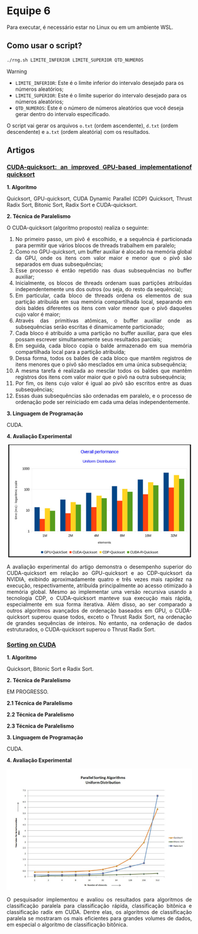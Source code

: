 # Equipe 6

Para executar, é necessário estar no Linux ou em um ambiente WSL.

## Como usar o script?

```bash
./rng.sh LIMITE_INFERIOR LIMITE_SUPERIOR QTD_NUMEROS
```

> [!WARNING]
> - `LIMITE_INFERIOR`: Este é o limite inferior do intervalo desejado para os números aleatórios;
> - `LIMITE_SUPERIOR`: Este é o limite superior do intervalo desejado para os números aleatórios;
> - `QTD_NUMEROS`: Este é o número de números aleatórios que você deseja gerar dentro do intervalo especificado.

O script vai gerar os arquivos `o.txt` (ordem ascendente), `d.txt` (ordem descendente) e `a.txt` (ordem aleatória) com os resultados.

<div align="justify">

## Artigos

### [CUDA-quicksort: an improved GPU-based implementationof quicksort](https://onlinelibrary.wiley.com/doi/epdf/10.1002/cpe.3611)

**1. Algoritmo**

Quicksort, GPU-quicksort, CUDA Dynamic Parallel (CDP) Quicksort, Thrust Radix Sort, Bitonic Sort, Radix Sort e CUDA-quicksort.

**2. Técnica de Paralelismo**

O CUDA-quicksort (algoritmo proposto) realiza o seguinte:

1. No primeiro passo, um pivô é escolhido, e a sequência é particionada para permitir que vários blocos de threads trabalhem em paralelo;
2. Como no GPU-quicksort, um buffer auxiliar é alocado na memória global da GPU, onde os itens com valor maior e menor que o pivô são separados em duas subsequências;
3. Esse processo é então repetido nas duas subsequências no buffer auxiliar;
4. Inicialmente, os blocos de threads ordenam suas partições atribuídas independentemente uns dos outros (ou seja, do resto da sequência);
5. Em particular, cada bloco de threads ordena os elementos de sua partição atribuída em sua memória compartilhada local, separando em dois baldes diferentes os itens com valor menor que o pivô daqueles cujo valor é maior;
6. Através das primitivas atômicas, o buffer auxiliar onde as subsequências serão escritas é dinamicamente particionado;
7. Cada bloco é atribuído a uma partição no buffer auxiliar, para que eles possam escrever simultaneamente seus resultados parciais;
8. Em seguida, cada bloco copia o balde armazenado em sua memória compartilhada local para a partição atribuída;
9. Dessa forma, todos os baldes de cada bloco que mantêm registros de itens menores que o pivô são mesclados em uma única subsequência;
10. A mesma tarefa é realizada ao mesclar todos os baldes que mantêm registros dos itens com valor maior que o pivô na outra subsequência;
11. Por fim, os itens cujo valor é igual ao pivô são escritos entre as duas subsequências;
12. Essas duas subsequências são ordenadas em paralelo, e o processo de ordenação pode ser reiniciado em cada uma delas independentemente.

**3. Linguagem de Programação**

CUDA.

**4. Avaliação Experimental**

<div align="center">

![Overall Performance Uniform Distribution](./assets/overall_performance.jpeg)

</div>

<!-- Definir qual foi o metodo utilizado para exeperimentação -->

A avaliação experimental do artigo demonstra o desempenho superior do CUDA-quicksort em relação ao GPU-quicksort e ao CDP-quicksort da NVIDIA, exibindo aproximadamente quatro e três vezes mais rapidez na execução, respectivamente, atribuída principalmente ao acesso otimizado à memória global. Mesmo ao implementar uma versão recursiva usando a tecnologia CDP, o CUDA-quicksort manteve sua execução mais rápida, especialmente em sua forma iterativa. Além disso, ao ser comparado a outros algoritmos avançados de ordenação baseados em GPU, o CUDA-quicksort superou quase todos, exceto o Thrust Radix Sort, na ordenação de grandes sequências de inteiros. No entanto, na ordenação de dados estruturados, o CUDA-quicksort superou o Thrust Radix Sort.

### [Sorting on CUDA](https://digitalcommons.providence.edu/cgi/viewcontent.cgi?article=1000&context=computer_science_students)

**1. Algoritmo**

<!-- Fazer uma breve descrição dos algortimos -->

Quicksort, Bitonic Sort e Radix Sort.

**2. Técnica de Paralelismo**

EM PROGRESSO.

**2.1 Técnica de Paralelismo**

**2.2 Técnica de Paralelismo**

**2.3 Técnica de Paralelismo**

**3. Linguagem de Programação**

CUDA.

**4. Avaliação Experimental**

<div align="center">

![Parallel Sorting Algorithms Uniform Distribution](./assets/parallel_sorting_algorithms_uniform_distribution.jpeg)

</div>

O pesquisador implementou e avaliou os resultados para algoritmos de classificação paralela para classificação rápida, classificação bitônica e classificação radix em CUDA. Dentre elas, os algoritmos de classificação paralela se mostraram os mais eficientes para grandes volumes de dados, em especial o algoritmo de classificação bitônica.

</div>
